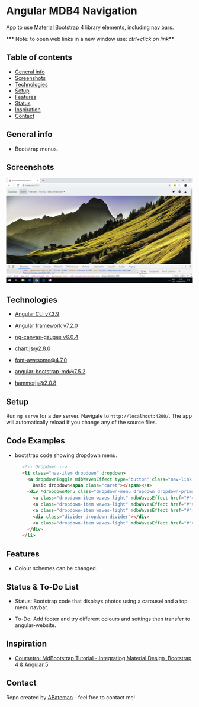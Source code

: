 # Angular MDB4 Navigation

App to use [Material Bootstrap 4](https://mdbootstrap.com/docs/angular/) library elements, including [nav bars](https://mdbootstrap.com/docs/angular/navigation/navbar/).

*** Note: to open web links in a new window use: _ctrl+click on link_**

## Table of contents

* [General info](#general-info)
* [Screenshots](#screenshots)
* [Technologies](#technologies)
* [Setup](#setup)
* [Features](#features)
* [Status](#status)
* [Inspiration](#inspiration)
* [Contact](#contact)

## General info

* Bootstrap menus.

## Screenshots

![Example screenshot](./img/home-screen.png)

## Technologies

* [Angular CLI v7.3.9](https://github.com/angular/angular-cli)

* [Angular framework v7.2.0](https://angular.io/)

* [ng-canvas-gauges v6.0.4](https://www.npmjs.com/package/ng-canvas-gauges)

* [chart.js@2.8.0](https://www.npmjs.com/package/chart.js?activeTab=readme)

* [font-awesome@4.7.0](https://www.npmjs.com/package/font-awesome)

* [angular-bootstrap-md@7.5.2](https://www.npmjs.com/package/angular-bootstrap-md)

* [hammerjs@2.0.8](https://www.npmjs.com/package/hammerjs)

## Setup

Run `ng serve` for a dev server. Navigate to `http://localhost:4200/`. The app will automatically reload if you change any of the source files.

## Code Examples

* bootstrap code showing dropdown menu.

```html
      <!-- Dropdown -->
      <li class="nav-item dropdown" dropdown>
        <a dropdownToggle mdbWavesEffect type="button" class="nav-link dropdown-toggle waves-light" mdbWavesEffect>
          Basic dropdown<span class="caret"></span></a>
        <div *dropdownMenu class="dropdown-menu dropdown dropdown-primary" role="menu">
          <a class="dropdown-item waves-light" mdbWavesEffect href="#">Action</a>
          <a class="dropdown-item waves-light" mdbWavesEffect href="#">Another action</a>
          <a class="dropdown-item waves-light" mdbWavesEffect href="#">Something else here</a>
          <div class="divider dropdown-divider"></div>
          <a class="dropdown-item waves-light" mdbWavesEffect href="#">Separated link</a>
        </div>
      </li>
```

## Features

* Colour schemes can be changed.

## Status & To-Do List

* Status: Bootstrap code that displays photos using a carousel and a top menu navbar.

* To-Do: Add footer and try different colours and settings then transfer to angular-website. 

## Inspiration

* [Coursetro: MdBootstrap Tutorial - Integrating Material Design, Bootstrap 4 & Angular 5](https://www.youtube.com/watch?v=m68xvSiuijE)

## Contact

Repo created by [ABateman](https://www.andrewbateman.org) - feel free to contact me!
